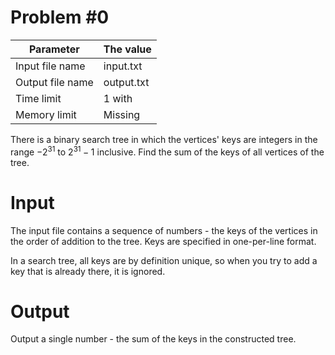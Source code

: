 # Problem #0

| Parameter | The value |
| -------------------- | ------------- |
| Input file name | input.txt |
| Output file name | output.txt |
| Time limit | 1 with |
| Memory limit | Missing |

There is a binary search tree in which the vertices' keys are integers in the range $−2^31$ to $2^31 − 1$ inclusive. Find the sum of the keys of all vertices of the tree.

# Input
The input file contains a sequence of numbers - the keys of the vertices in the order of addition to the tree. Keys are specified in one-per-line format.</br>

In a search tree, all keys are by definition unique, so when you try to add a key that is already there, it is ignored.

# Output
Output a single number - the sum of the keys in the constructed tree.
